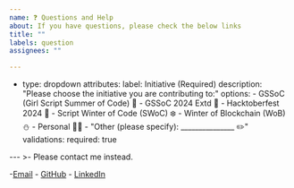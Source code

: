 ```yaml
---
name: ❓ Questions and Help
about: If you have questions, please check the below links
title: ""
labels: question
assignees: ""

---
```

- type: dropdown
  attributes:
    label: Initiative (Required)
    description: "Please choose the initiative you are contributing to:"
    options:
      - GSSoC (Girl Script Summer of Code) 🌸
      - GSSoC 2024 Extd 🚀
      - Hacktoberfest 2024 🎃
      - Script Winter of Code (SWoC) ❄️
      - Winter of Blockchain (WoB) ⛄
      - Personal 🧑‍💻
      - "Other (please specify): _______________ ✏️"
  validations:
    required: true

--- >-
Please contact me instead.

-[Email](mailto:daskushal980@gmail.com) -
[GitHub](https://github.com/Kushal997-das) -
[LinkedIn](https://www.linkedin.com/in/kushal-das-7337421a9/)
